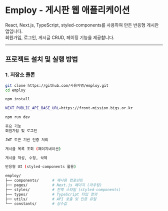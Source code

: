 # Employ - 게시판 웹 애플리케이션

React, Next.js, TypeScript, styled-components를 사용하여 만든 반응형 게시판 앱입니다.  
회원가입, 로그인, 게시글 CRUD, 페이징 기능을 제공합니다.

---

## 프로젝트 설치 및 실행 방법

### 1. 저장소 클론

```bash
git clone https://github.com/사용자명/employ.git
cd employ

npm install

NEXT_PUBLIC_API_BASE_URL=https://front-mission.bigs.or.kr

npm run dev

주요 기능
회원가입 및 로그인

JWT 토큰 기반 인증 처리

게시글 목록 조회 (페이지네이션)

게시글 작성, 수정, 삭제

반응형 UI (styled-components 활용)

employ/
├── components/      # 재사용 컴포넌트
├── pages/           # Next.js 페이지 (라우팅)
├── styles/          # 전역 스타일 (styled-components)
├── types/           # TypeScript 타입 정의
├── utils/           # API 호출 및 인증 유틸
└── constants/       # 상수값
```
